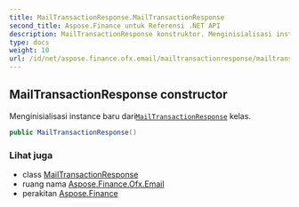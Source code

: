 ```yaml
---
title: MailTransactionResponse.MailTransactionResponse
second_title: Aspose.Finance untuk Referensi .NET API
description: MailTransactionResponse konstruktor. Menginisialisasi instance baru dariMailTransactionResponse kelas.
type: docs
weight: 10
url: /id/net/aspose.finance.ofx.email/mailtransactionresponse/mailtransactionresponse/
---
```

## MailTransactionResponse constructor

Menginisialisasi instance baru dari[`MailTransactionResponse`](../) kelas.

```csharp
public MailTransactionResponse()
```

### Lihat juga

* class [MailTransactionResponse](../)
* ruang nama [Aspose.Finance.Ofx.Email](../../mailtransactionresponse/)
* perakitan [Aspose.Finance](../../../)


